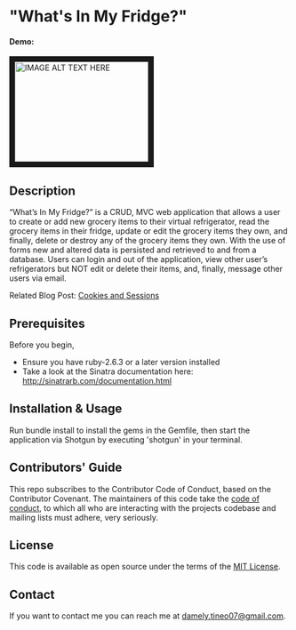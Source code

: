 # "What's In My Fridge?"
#### Demo:
<a href="http://www.youtube.com/watch?feature=player_embedded&v=FpFcbaQwXis
" target="_blank"><img src="http://img.youtube.com/vi/FpFcbaQwXis/0.jpg" 
alt="IMAGE ALT TEXT HERE" width="240" height="180" border="10" /></a>

## Description
“What’s In My Fridge?” is a CRUD, MVC web application that allows a user to create or add new grocery items to their virtual refrigerator, read the grocery items in their fridge, update or edit the grocery items they own, and finally, delete or destroy any of the grocery items they own. With the use of forms new and altered data is persisted and retrieved to and from a database. Users can login and out of the application, view other user’s refrigerators but NOT edit or delete their items, and, finally, message other users via email. 

Related Blog Post:
[Cookies and Sessions](https://mely07.github.io/sinatra_project_-_cookies_and_sessions)

## Prerequisites
Before you begin, 
- Ensure you have ruby-2.6.3 or a later version installed
- Take a look at the Sinatra documentation here: http://sinatrarb.com/documentation.html

## Installation & Usage
Run bundle install to install the gems in the Gemfile, then start the application via Shotgun by executing 'shotgun' in your terminal.  

## Contributors' Guide
This repo subscribes to the Contributor Code of Conduct, based on the Contributor Covenant. The maintainers of this code take the [code of conduct](https://www.contributor-covenant.org/version/2/0/code_of_conduct/code_of_conduct.md), to which all who are interacting with the projects codebase and mailing lists must adhere, very seriously.

## License 
This code is available as open source under the terms of the [MIT License](https://opensource.org/licenses/MIT). 

## Contact
If you want to contact me you can reach me at damely.tineo07@gmail.com.


